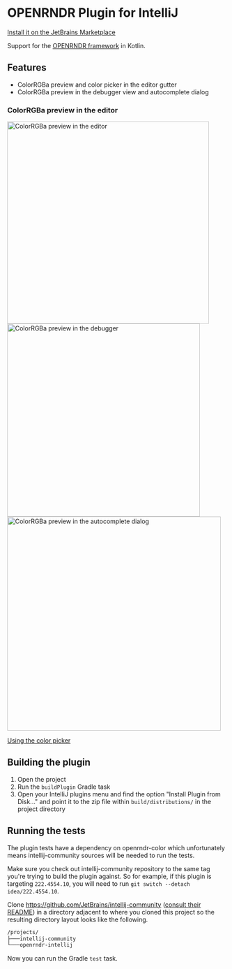 # OPENRNDR Plugin for IntelliJ

[Install it on the JetBrains Marketplace](https://plugins.jetbrains.com/plugin/19736-openrndr)

<!-- Plugin description -->
Support for the [OPENRNDR framework](https://github.com/openrndr/openrndr) in Kotlin.

## Features

* ColorRGBa preview and color picker in the editor gutter
* ColorRGBa preview in the debugger view and autocomplete dialog

### ColorRGBa preview in the editor

<img width="463" alt="ColorRGBa preview in the editor" src="https://user-images.githubusercontent.com/6316604/181760872-87834eb6-71dd-4d01-9fdf-4fbf56528336.png">
<img width="442" alt="ColorRGBa preview in the debugger" src="https://user-images.githubusercontent.com/6316604/183113443-e7bbbf65-3305-463c-803c-a68bbf2b4a71.png">
<img width="490" alt="ColorRGBa preview in the autocomplete dialog" src="https://user-images.githubusercontent.com/6316604/183112801-bbd75d56-7cde-4623-bae6-7c8db4750475.png">

<!-- Plugin description end -->

[Using the color picker](https://user-images.githubusercontent.com/6316604/181222549-e1ab3f4b-28dc-4366-bf6b-6b7f2aa0fe28.webm)

## Building the plugin

1. Open the project
2. Run the `buildPlugin` Gradle task
3. Open your IntelliJ plugins menu and find the option "Install Plugin from Disk..." and point it to the zip file
   within `build/distributions/` in the project directory

## Running the tests

The plugin tests have a dependency on openrndr-color which unfortunately means intellij-community sources will be needed
to run the tests.

Make sure you check out intellij-community repository to the same tag you're trying to build the plugin against.
So for example, if this plugin is targeting `222.4554.10`, you will need to run `git switch --detach idea/222.4554.10`.

Clone https://github.com/JetBrains/intellij-community ([consult their README](https://github.com/JetBrains/intellij-community#getting-intellij-idea-community-edition-source-code=))
in a directory adjacent to where you cloned this project so the resulting directory layout looks like the following.

```cmd
/projects/
├───intellij-community
└───openrndr-intellij
```

Now you can run the Gradle `test` task.

